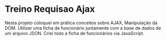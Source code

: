 # Treino Requisao Ajax

Nesta projeto coloquei em prática conceitos sobre AJAX, Manipulação da DOM. Utilizei uma ficha de funcionário juntamente com a base de dados de um arquivo JSON. Criei todo a ficha de funcionários via JavaScript.
